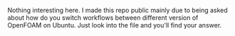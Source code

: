 Nothing interesting here. I made this repo public mainly due to being asked about how do you switch workflows between different version of OpenFOAM on Ubuntu. 
Just look into the file and you'll find your answer. 
